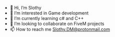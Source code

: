 - 👋 Hi, I’m Slothy
- 👀 I’m interested in Game development
- 🌱 I’m currently learning c# and C++
- 💞️ I’m looking to collaborate on FiveM projects
- 📫 How to reach me Slothy.DM@protonmail.com 

<!---
TheRealSlothy/Slothy is a ✨ special ✨ repository because its `README.md` (this file) appears on your GitHub profile.
You can click the Preview link to take a look at your changes.
--->
